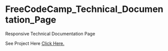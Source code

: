 # FreeCodeCamp_Technical_Documentation_Page

Responsive Technical Documentation Page

See Project Here <a href="https://urvi-repo.github.io/FreeCodeCamp_Technical_Documentation_Page/home.html">Click Here.</a>
